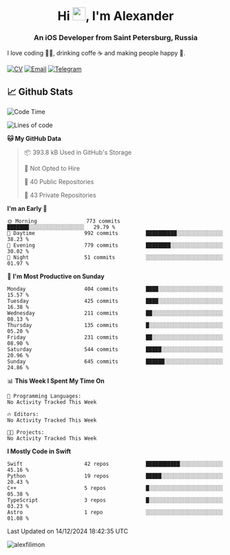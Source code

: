 <h1 align="center">Hi <img src="https://raw.githubusercontent.com/MartinHeinz/MartinHeinz/master/wave.gif" width="30px">, I'm Alexander</h1>
<h3 align="center">An iOS Developer from Saint Petersburg, Russia</h3>

I love coding 👨‍💻, drinking coffe ☕️ and making people happy 🎊.

[![CV](https://img.shields.io/badge/CV-Александр%20Филимонов-14b420)](./resources/CV_Aleksandr_Filimonov_iOS_November_2023.pdf)
[![Email](https://img.shields.io/badge/Email-as.filimonov@mail.ru-f39f37)](mailto:as.filimonov@mail.ru)
[![Telegram](https://img.shields.io/badge/Telegram-alexfilimon-1686b1)](https://t.me/alexfilimon)

## 📈 Github Stats

<!--START_SECTION:waka-->
![Code Time](http://img.shields.io/badge/Code%20Time-0%20secs-blue)

![Lines of code](https://img.shields.io/badge/From%20Hello%20World%20I%27ve%20Written-1.6%20million%20lines%20of%20code-blue)

**🐱 My GitHub Data** 

> 📦 393.8 kB Used in GitHub's Storage 
 > 
> 🚫 Not Opted to Hire
 > 
> 📜 40 Public Repositories 
 > 
> 🔑 43 Private Repositories 
 > 
**I'm an Early 🐤** 

```text
🌞 Morning                773 commits         ███████░░░░░░░░░░░░░░░░░░   29.79 % 
🌆 Daytime                992 commits         ██████████░░░░░░░░░░░░░░░   38.23 % 
🌃 Evening                779 commits         ████████░░░░░░░░░░░░░░░░░   30.02 % 
🌙 Night                  51 commits          ░░░░░░░░░░░░░░░░░░░░░░░░░   01.97 % 
```
📅 **I'm Most Productive on Sunday** 

```text
Monday                   404 commits         ████░░░░░░░░░░░░░░░░░░░░░   15.57 % 
Tuesday                  425 commits         ████░░░░░░░░░░░░░░░░░░░░░   16.38 % 
Wednesday                211 commits         ██░░░░░░░░░░░░░░░░░░░░░░░   08.13 % 
Thursday                 135 commits         █░░░░░░░░░░░░░░░░░░░░░░░░   05.20 % 
Friday                   231 commits         ██░░░░░░░░░░░░░░░░░░░░░░░   08.90 % 
Saturday                 544 commits         █████░░░░░░░░░░░░░░░░░░░░   20.96 % 
Sunday                   645 commits         ██████░░░░░░░░░░░░░░░░░░░   24.86 % 
```


📊 **This Week I Spent My Time On** 

```text
💬 Programming Languages: 
No Activity Tracked This Week

🔥 Editors: 
No Activity Tracked This Week

🐱‍💻 Projects: 
No Activity Tracked This Week
```

**I Mostly Code in Swift** 

```text
Swift                    42 repos            ███████████░░░░░░░░░░░░░░   45.16 % 
Python                   19 repos            █████░░░░░░░░░░░░░░░░░░░░   20.43 % 
C++                      5 repos             █░░░░░░░░░░░░░░░░░░░░░░░░   05.38 % 
TypeScript               3 repos             █░░░░░░░░░░░░░░░░░░░░░░░░   03.23 % 
Astro                    1 repo              ░░░░░░░░░░░░░░░░░░░░░░░░░   01.08 % 
```




 Last Updated on 14/12/2024 18:42:35 UTC
<!--END_SECTION:waka-->

<img align="center" src="https://github-readme-stats.vercel.app/api?username=alexfilimon&show_icons=true" alt="alexfilimon" />
